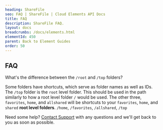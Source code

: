 ```yaml
---
heading: ShareFile
seo: FAQ | ShareFile | Cloud Elements API Docs
title: FAQ
description: ShareFile FAQ.
layout: docs
breadcrumbs: /docs/elements.html
elementId: 450
parent: Back to Element Guides
order: 50
---
```


## FAQ

What's the difference between the `/root` and `/top` folders?

Some folders have shortcuts, which serve as folder names as well as IDs.  The `/top` folder is the `root` level folder.  This should be used in the path similarly to how a root level folder `/` would be used.  The other three, `favorites`, `home`, and `allshared` will be shortcuts to your `favorites`, `home`, and `shared` __root level folders__.
`/home`, `/favorites`, `/allshared`, `/top`


Need some help? [Contact Support](mailto:support@cloud-elements.com) with any questions and we'll get back to you as soon as possible.
